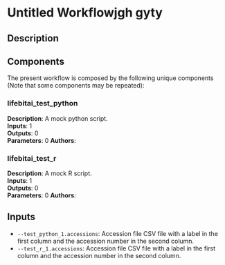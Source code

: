 # Untitled Workflowjgh gyty

## Description



## Components

The present workflow is composed by the following unique components (Note that some components may be repeated):

### lifebitai_test_python

**Description**: A mock python script.\
**Inputs**: 1\
**Outputs**: 0\
**Parameters**: 0
**Authors**: 

### lifebitai_test_r

**Description**: A mock R script.\
**Inputs**: 1\
**Outputs**: 0\
**Parameters**: 0
**Authors**: 

## Inputs

- `--test_python_1.accessions`: Accession file CSV file with a label in the first column and the accession number in the second column.
- `--test_r_1.accessions`: Accession file CSV file with a label in the first column and the accession number in the second column.
